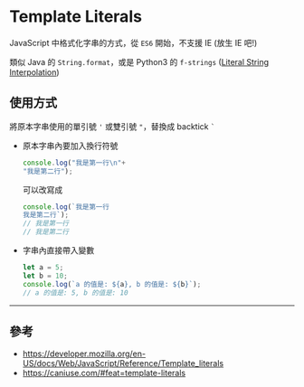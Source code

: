 # Template Literals

JavaScript 中格式化字串的方式，從 `ES6` 開始，不支援 IE (放生 IE 吧!)

類似 Java 的 `String.format`，或是 Python3 的 `f-strings` ([Literal String Interpolation](https://www.python.org/dev/peps/pep-0498/))

## 使用方式

將原本字串使用的單引號 `'` 或雙引號 `"`，替換成 backtick `` ` ``

* 原本字串內要加入換行符號
    ```javascript
    console.log("我是第一行\n"+
    "我是第二行");
    ```
    可以改寫成
    ```javascript
    console.log(`我是第一行
    我是第二行`);
    // 我是第一行
    // 我是第二行
    ```
* 字串內直接帶入變數
    ```javascript
    let a = 5;
    let b = 10;
    console.log(`a 的值是: ${a}, b 的值是: ${b}`);
    // a 的值是: 5, b 的值是: 10
    ```

---

## 參考

* https://developer.mozilla.org/en-US/docs/Web/JavaScript/Reference/Template_literals
* https://caniuse.com/#feat=template-literals

